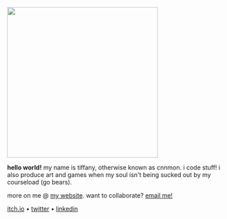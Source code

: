 <img src="https://user-images.githubusercontent.com/20329981/193142371-a398ff38-b871-4b1f-8f79-e6a3d3ae227f.png" width="350" />

__hello world!__ my name is tiffany, otherwise known as cnnmon. i code stuff! i also produce art and games when my soul isn't being sucked out by my courseload (go bears).

more on me @ [my website](https://tiffanywang.me/). want to collaborate? [email me!](mailto:tiffanywang@berkeley.edu)

[itch.io](https://cnnmon.itch.io/) • [twitter](https://twitter.com/cnnmonsugar) • [linkedin](https://www.linkedin.com/in/wtiffany/)
